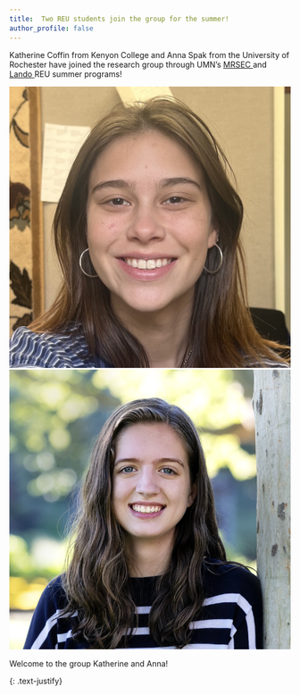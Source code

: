 ```yaml
---
title:  Two REU students join the group for the summer!
author_profile: false
---
```

 
Katherine Coffin from Kenyon College and Anna Spak from the University of Rochester have joined the research group through UMN’s <a href = "https://mrsec.umn.edu/ehr/REU/">MRSEC </a> and <a href = "https://cse.umn.edu/chem/nsf-reulandocsp-program">Lando </a>  REU summer programs! 

 <img src="/assets/images/Coffin-2025.jpeg" alt="" style="display:inline-block;">

 <img src="/assets/images/Spak-2025.png" alt="" style="display:inline-block;">


Welcome to the group Katherine and Anna!

{: .text-justify}
